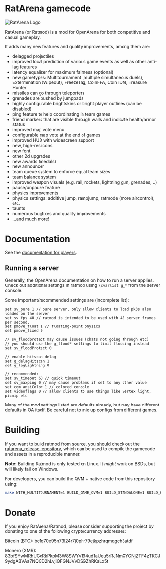 # RatArena gamecode

![RatArena Logo](ratmod_logo.svg)

RatArena (or Ratmod) is a mod for OpenArena for both competitive and casual gameplay.

It adds many new features and quality improvements, among them are:

- delagged projectiles
- improved local prediction of various game events as well as other anti-lag features
- latency equalizer for maximum fairness (optional)
- new gametypes: Multitournament (multiple simultaneous duels), Extermination (Wipeout),
  FreezeTag, CoinFFA, CoinTDM, Treasure Hunter
- missiles can go through teleporters
- grenades are pushed by jumppads
- highly configurable brightskins or bright player outlines (can be disabled)
- ping feature to help coordinating in team games
- friend markers that are visible through walls and indicate health/armor status
- improved map vote menu
- configurable map vote at the end of games
- improved HUD with widescreen support
- new, high-res icons
- new font
- other 2d upgrades
- new awards (medals)
- new announcer
- team queue system to enforce equal team sizes
- team balance system
- improved weapon visuals (e.g. rail, rockets, lightning gun, grenades, ..)
- pause/unpause feature
- physics improvements
- physics settings: additive jump, rampjump, ratmode (more aircontrol), etc.
- taunts
- numerous bugfixes and quality improvements
- ...and much more!

# Documentation

See the [documentation for players](https://ratmod.github.io).

## Running a server

Generally, the OpenArena documentation on how to run a server applies.
Check out additional settings in ratmod using `\cvarlist g_*` from the server console.

Some important/recommended settings are (incomplete list):

```
set sv_pure 1 // pure server, only allow clients to load pk3s also loaded on the server
set sv_fps 40 // ratmod is intended to be used with 40 server frames per second.
set pmove_float 1 // floating-point physics
set pmove_fixed 0

// sv_floodprotect may cause issues (chats not going through etc)
// you should use the g_flood* settings to limit flooding instead
set sv_floodProtect 0 

// enable hitscan delag
set g_delagHitscan 1
set g_lagLightning 0

// recommended:
set sv_timeout 60 // quick timeout
set sv_maxping 0 // may cause problems if set to any other value
set com_ansiColor 1 // colored console
set videoflags 0 // allow clients to use things like vertex light, picmip etc
```

Many of the mod settings listed are defaults already, but may have different defaults in OA itself. Be careful not to mix up configs from different games.

# Building

If you want to build ratmod from source, you should check out
the [ratarena_release repository](https://github.com/rdntcntrl/ratarena_release), which can be used to compile the gamecode and assets in a reproducible manner.

**Note:** Building Ratmod is only tested on Linux. It *might* work on BSDs, but will likely fail on Windows.

For developers, you can build the QVM + native code from this repository using:

```sh
make WITH_MULTITOURNAMENT=1 BUILD_GAME_QVM=1 BUILD_STANDALONE=1 BUILD_GAME_SO=1 BUILD_MISSIONPACK=0
```

# Donate

If you enjoy RatArena/Ratmod, please consider supporting the project by donating to one of the following cryptocurrency addresses:

Bitcoin (BTC): bc1q70e95n73l24r7j0phr79ejkpzhrqmqgch3atdf

Monero (XMR): 83bfSYwMRhUGeRkPkpM3W8SWYv194ud1aUeu5rRJNmXYGNjZTF4zTKCJ9ydgABVAa7NQQD2hLvjiQFGNJVvDSGZhRKaLx5t

